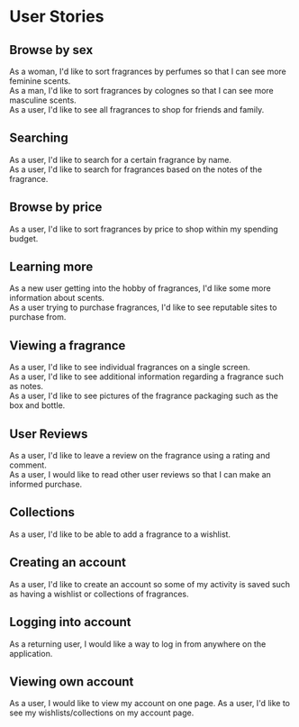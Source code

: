 # User Stories
## Browse by sex
As a woman, I'd like to sort fragrances by perfumes so that I can see more feminine scents.<br>
As a man, I'd like to sort fragrances by colognes so that I can see more masculine scents.<br>
As a user, I'd like to see all fragrances to shop for friends and family.<br>
## Searching
As a user, I'd like to search for a certain fragrance by name.<br>
As a user, I'd like to search for fragrances based on the notes of the fragrance.
## Browse by price
As a user, I'd like to sort fragrances by price to shop within my spending budget.
## Learning more
As a new user getting into the hobby of fragrances, I'd like some more information about scents.<br>
As a user trying to purchase fragrances, I'd like to see reputable sites to purchase from.
## Viewing a fragrance
As a user, I'd like to see individual fragrances on a single screen.<br>
As a user, I'd like to see additional information regarding a fragrance such as notes.<br>
As a user, I'd like to see pictures of the fragrance packaging such as the box and bottle.<br>
## User Reviews
As a user, I'd like to leave a review on the fragrance using a rating and comment.<br>
As a user, I would like to read other user reviews so that I can make an informed purchase.<br>
## Collections
As a user, I'd like to be able to add a fragrance to a wishlist.
## Creating an account
As a user, I'd like to create an account so some of my activity is saved such as having a wishlist or collections of fragrances.
## Logging into account
As a returning user, I would like a way to log in from anywhere on the application.
## Viewing own account
As a user, I would like to view my account on one page.
As a user, I'd like to see my wishlists/collections on my account page.